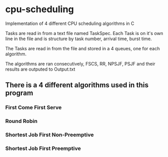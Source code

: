 # cpu-scheduling
Implementation of 4 different CPU scheduling algorithms in C

Tasks are read in from a text file named TaskSpec. Each Task is on it's own line in the file 
and is structure by task number, arrival time, burst time. 

The Tasks are read in from the file and stored in a 4 queues, one for each algorithm. 

The algorithms are ran consecutively, FSCS, RR, NPSJF, PSJF and their results are outputed to
Output.txt

## There is a 4 different algorithms used in this program 

### First Come First Serve 

### Round Robin 

### Shortest Job First Non-Preemptive 

### Shortest Job First Preemptive 


